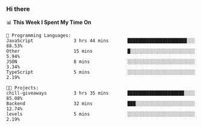 ### Hi there 

<!--START_SECTION:waka-->
📊 **This Week I Spent My Time On** 

```text
💬 Programming Languages: 
JavaScript               3 hrs 44 mins       ██████████████████████░░░   88.53% 
Other                    15 mins             █░░░░░░░░░░░░░░░░░░░░░░░░   5.94% 
JSON                     8 mins              ░░░░░░░░░░░░░░░░░░░░░░░░░   3.34% 
TypeScript               5 mins              ░░░░░░░░░░░░░░░░░░░░░░░░░   2.19%

🐱‍💻 Projects: 
chill-giveaways          3 hrs 35 mins       █████████████████████░░░░   85.08% 
Backend                  32 mins             ███░░░░░░░░░░░░░░░░░░░░░░   12.74% 
levels                   5 mins              ░░░░░░░░░░░░░░░░░░░░░░░░░   2.19%

```


<!--END_SECTION:waka-->
